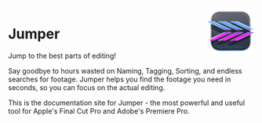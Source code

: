 <style>
    @media (max-width: 959px) {
        img.rightLogo {
            display: none !important;
        }
    }
</style>
<img class="rightLogo" src="/static/logo.png" align="right" style="width: 100px !important; height: 100px !important;" />

# Jumper

Jump to the best parts of editing!

Say goodbye to hours wasted on Naming, Tagging, Sorting, and endless searches for footage. Jumper helps you find the footage you need in seconds, so you can focus on the actual editing.

This is the documentation site for Jumper - the most powerful and useful tool for Apple's Final Cut Pro and Adobe's Premiere Pro.